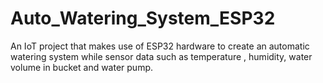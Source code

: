# Auto_Watering_System_ESP32
An IoT project that makes use of ESP32 hardware to create an automatic watering system while  sensor data such as temperature , humidity, water volume in bucket and water pump.  
